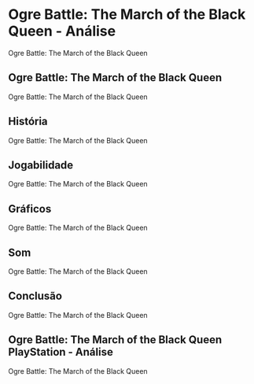 ---
---

# Ogre Battle: The March of the Black Queen - Análise

Ogre Battle: The March of the Black Queen

## Ogre Battle: The March of the Black Queen

Ogre Battle: The March of the Black Queen

## História

Ogre Battle: The March of the Black Queen

## Jogabilidade

Ogre Battle: The March of the Black Queen

## Gráficos

Ogre Battle: The March of the Black Queen

## Som

Ogre Battle: The March of the Black Queen

## Conclusão

Ogre Battle: The March of the Black Queen

## Ogre Battle: The March of the Black Queen PlayStation - Análise

Ogre Battle: The March of the Black Queen
